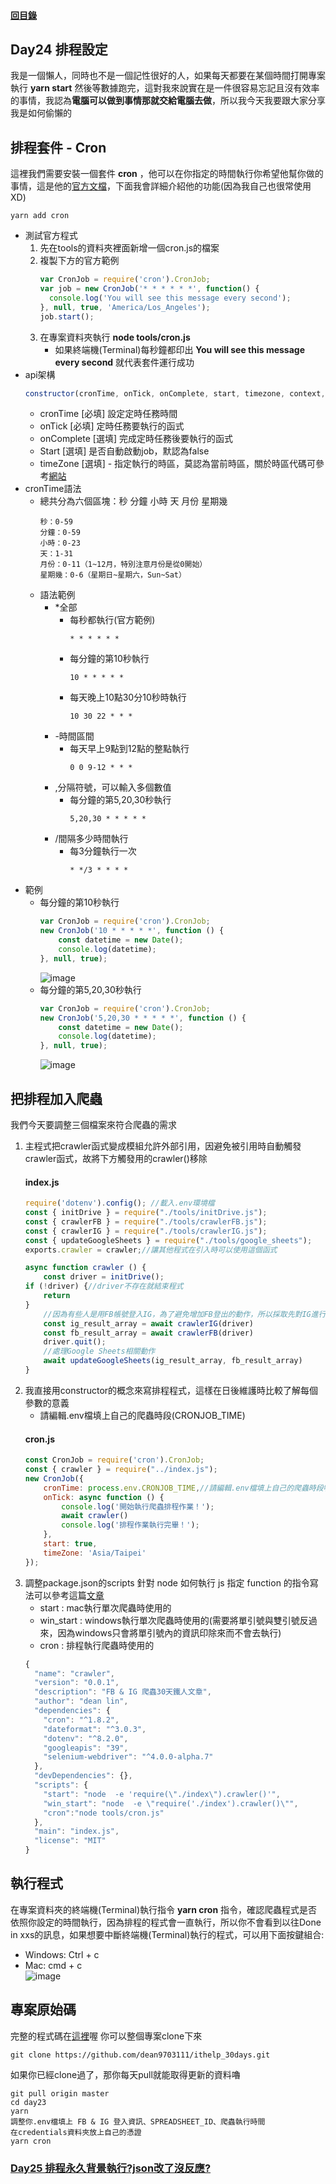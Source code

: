 #### [回目錄](../README.md)
## Day24 排程設定

我是一個懶人，同時也不是一個記性很好的人，如果每天都要在某個時間打開專案執行 **yarn start** 然後等數據跑完，這對我來說實在是一件很容易忘記且沒有效率的事情，我認為**電腦可以做到事情那就交給電腦去做**，所以我今天我要跟大家分享我是如何偷懶的

排程套件 - Cron
----
這裡我們需要安裝一個套件 **cron** ，他可以在你指定的時間執行你希望他幫你做的事情，這是他的[官方文檔](https://www.npmjs.com/package/cron)，下面我會詳細介紹他的功能(因為我自己也很常使用XD)  
```
yarn add cron
```
* 測試官方程式
    1. 先在tools的資料夾裡面新增一個cron.js的檔案
    2. 複製下方的官方範例
        ```js
        var CronJob = require('cron').CronJob;
        var job = new CronJob('* * * * * *', function() {
          console.log('You will see this message every second');
        }, null, true, 'America/Los_Angeles');
        job.start();
        ```
    3. 在專案資料夾執行 **node tools/cron.js**
        * 如果終端機(Terminal)每秒鐘都印出 **You will see this message every second** 就代表套件運行成功
* api架構
    ```js
    constructor(cronTime, onTick, onComplete, start, timezone, context, runOnInit, unrefTimeout)
    ```
    * cronTime [必填] 設定定時任務時間
    * onTick [必填] 定時任務要執行的函式
    * onComplete [選填] 完成定時任務後要執行的函式
    * Start [選填] 是否自動啟動job，默認為false
    * timeZone [選填] - 指定執行的時區，莫認為當前時區，關於時區代碼可參考[網站](https://www.zeitverschiebung.net/en/)
* cronTime語法
    * 總共分為六個區塊：秒 分鐘 小時 天 月份 星期幾
        ```
        秒：0-59
        分鐘：0-59
        小時：0-23
        天：1-31
        月份：0-11（1~12月，特別注意月份是從0開始）
        星期幾：0-6（星期日~星期六，Sun~Sat）
        ```
    * 語法範例
        * *全部
            * 每秒都執行(官方範例)
                ```
                * * * * * *
                ```
            * 每分鐘的第10秒執行
                ```
                10 * * * * *
                ```
            * 每天晚上10點30分10秒時執行
                ```
                10 30 22 * * *
                ```
        * -時間區間
            * 每天早上9點到12點的整點執行
                ```
                0 0 9-12 * * *
                ```
        * ,分隔符號，可以輸入多個數值
            * 每分鐘的第5,20,30秒執行
                ```
                5,20,30 * * * * *
                ```
        *  /間隔多少時間執行
            * 每3分鐘執行一次
                ```
                * */3 * * * *
                ```
* 範例
    * 每分鐘的第10秒執行
        ```js
        var CronJob = require('cron').CronJob;
        new CronJob('10 * * * * *', function () {
            const datetime = new Date();
            console.log(datetime);
        }, null, true);
        ```        
        ![image](./article_img/min.png)
    * 每分鐘的第5,20,30秒執行
        ```js
        var CronJob = require('cron').CronJob;
        new CronJob('5,20,30 * * * * *', function () {
            const datetime = new Date();
            console.log(datetime);
        }, null, true);
        ```
        ![image](./article_img/second.png)

把排程加入爬蟲
----
我們今天要調整三個檔案來符合爬蟲的需求  
1. 主程式把crawler函式變成模組允許外部引用，因避免被引用時自動觸發crawler函式，故將下方觸發用的crawler()移除
    #### index.js
    ```js
    require('dotenv').config(); //載入.env環境檔
    const { initDrive } = require("./tools/initDrive.js");
    const { crawlerFB } = require("./tools/crawlerFB.js");
    const { crawlerIG } = require("./tools/crawlerIG.js");
    const { updateGoogleSheets } = require("./tools/google_sheets");
    exports.crawler = crawler;//讓其他程式在引入時可以使用這個函式

    async function crawler () {
        const driver = initDrive();
    if (!driver) {//driver不存在就結束程式
        return
    }
        //因為有些人是用FB帳號登入IG，為了避免增加FB登出的動作，所以採取先對IG進行爬蟲
        const ig_result_array = await crawlerIG(driver)
        const fb_result_array = await crawlerFB(driver)
        driver.quit();
        //處理Google Sheets相關動作
        await updateGoogleSheets(ig_result_array, fb_result_array)
    }
    ```
2. 我直接用constructor的概念來寫排程程式，這樣在日後維護時比較了解每個參數的意義
    * 請編輯.env檔填上自己的爬蟲時段(CRONJOB_TIME)
    #### cron.js
    ```js
    const CronJob = require('cron').CronJob;
    const { crawler } = require("../index.js");
    new CronJob({
        cronTime: process.env.CRONJOB_TIME,//請編輯.env檔填上自己的爬蟲時段喔
        onTick: async function () {
            console.log('開始執行爬蟲排程作業！');
            await crawler()
            console.log('排程作業執行完畢！');
        },
        start: true,
        timeZone: 'Asia/Taipei'
    });
    ```
3. 調整package.json的scripts
    針對 node 如何執行 js 指定 function 的指令寫法可以參考這篇[文章](https://stackoverflow.com/questions/30782693/run-function-in-script-from-command-line-node-js)
    * start : mac執行單次爬蟲時使用的
    * win_start : windows執行單次爬蟲時使用的(需要將單引號與雙引號反過來，因為windows只會將單引號內的資訊印除來而不會去執行)
    * cron : 排程執行爬蟲時使用的
    ```js
    {
      "name": "crawler",
      "version": "0.0.1",
      "description": "FB & IG 爬蟲30天鐵人文章",
      "author": "dean lin",
      "dependencies": {
        "cron": "^1.8.2",
        "dateformat": "^3.0.3",
        "dotenv": "^8.2.0",
        "googleapis": "39",
        "selenium-webdriver": "^4.0.0-alpha.7"
      },
      "devDependencies": {},
      "scripts": {
        "start": "node  -e 'require(\"./index\").crawler()'",
        "win_start": "node  -e \"require('./index').crawler()\"",
        "cron":"node tools/cron.js"
      },
      "main": "index.js",
      "license": "MIT"
    }
    ```

執行程式
----
在專案資料夾的終端機(Terminal)執行指令 **yarn cron** 指令，確認爬蟲程式是否依照你設定的時間執行，因為排程的程式會一直執行，所以你不會看到以往Done in xxs的訊息，如果想要中斷終端機(Terminal)執行的程式，可以用下面按鍵組合:
* Windows: Ctrl + c
* Mac: cmd + c  
![image](./article_img/terminal.png)



專案原始碼
----
完整的程式碼在[這裡](https://github.com/dean9703111/ithelp_30days/day23)喔
你可以整個專案clone下來  
```
git clone https://github.com/dean9703111/ithelp_30days.git
```
如果你已經clone過了，那你每天pull就能取得更新的資料嚕  
```
git pull origin master
cd day23
yarn
調整你.env檔填上 FB & IG 登入資訊、SPREADSHEET_ID、爬蟲執行時間
在credentials資料夾放上自己的憑證
yarn cron
```
### [Day25 排程永久背景執行?json改了沒反應?](/day25/README.md)